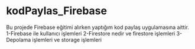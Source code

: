 # kodPaylas_Firebase
Bu projede Firebase eğitimi alırken yaptığım kod paylaş uygulamasına aittir.
1-Firebase ile kullanıcı işlemleri
2-Firestore nedir ve firestore işlemleri
3-Depolama işlemleri ve storage işlemleri
